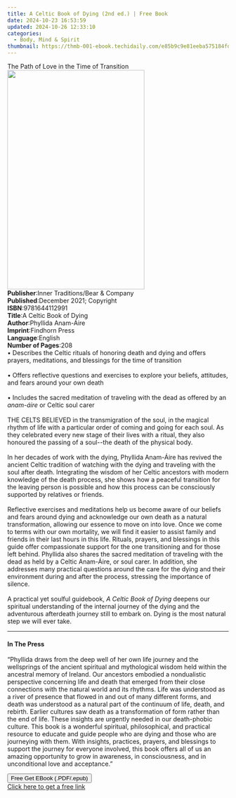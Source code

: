 ```yaml
---
title: A Celtic Book of Dying (2nd ed.) | Free Book
date: 2024-10-23 16:53:59
updated: 2024-10-26 12:33:10
categories:
  - Body, Mind & Spirit
thumbnail: https://thmb-001-ebook.techidaily.com/e85b9c9e81eeba575184fd6c646e6d5e3d8bab055241f7ac6358396dc55c3d50.jpg
---
```

<main id="book-container">
  <div class="flex flex-col">
    <div class="book-brief flex-1 py-6 px-4 sm:p-6 md:py-10 md:px-8">
      <!-- brief-->
      <div class="book-brief-main">
        The Path of Love in the Time of Transition
      </div>
    </div>
    <div
      class="book-meta-info flex-1 grid gap-4 col-start-1 col-end-3 row-start-1 sm:mb-6 sm:grid-cols-4 lg:gap-6 lg:col-start-2 lg:row-end-6 lg:row-span-6 lg:mb-0"
    >
      <div
        class="book-meta-info-left place-content-center mt-4 p-4 text-sm leading-6 col-start-2 col-span-2 dark:text-slate-400"
      >
        <img
          class="w-full h-500 object-cover rounded-lg sm:h-255 sm:col-span-2 lg:col-span-full"
          src="https://img-001-ebook.techidaily.com/0739f6854000b7cc51692ffd5f5ee140b8ee5f10711f54130571115cefd4cfa5.jpg"
          alt=""
          width="312"
          height="500"
        />
      </div>
      <div
        class="book-meta-info-right mt-2 col-start-1 row-start-2 col-span-3 self-center"
      >
        <!-- meta data  -->
        <div class="flex flex-col px-4 md:px-8">
          <div class="flex-1">
            <strong>Publisher</strong>:<span class="px-2"
              >Inner Traditions/Bear &amp; Company</span
            >
          </div>
          <div class="flex-1">
            <strong>Published</strong>:<span class="px-2"
              >December 2021; Copyright</span
            >
          </div>
          <div class="flex-1">
            <strong>ISBN</strong>:<span class="px-2">9781644112991</span>
          </div>
          <div class="flex-1">
            <strong>Title</strong>:<span class="px-2"
              >A Celtic Book of Dying</span
            >
          </div>
          <div class="flex-1">
            <strong>Author</strong>:<span class="px-2">Phyllida Anam-Áire</span>
          </div>
          <div class="flex-1">
            <strong>Imprint</strong>:<span class="px-2">Findhorn Press</span>
          </div>
          <div class="flex-1">
            <strong>Language</strong>:<span class="px-2">English</span>
          </div>
          <div class="flex-1">
            <strong>Number of Pages</strong>:<span class="px-2">208</span>
          </div>
        </div>
      </div>
    </div>
    <div class="book-description flex-1 py-6 px-4 sm:p-6 md:py-10 md:px-8">
      <div class="book-description-main">
        <div accordion-content="" id="description">
          • Describes the Celtic rituals of honoring death and dying and offers
          prayers, meditations, and blessings for the time of transition
          <br /><br />• Offers reflective questions and exercises to explore
          your beliefs, attitudes, and fears around your own death <br /><br />•
          Includes the sacred meditation of traveling with the dead as offered
          by an <i>anam-áire</i> or Celtic soul carer <br /><br />THE CELTS
          BELIEVED in the transmigration of the soul, in the magical rhythm of
          life with a particular order of coming and going for each soul. As
          they celebrated every new stage of their lives with a ritual, they
          also honoured the passing of a soul--the death of the physical body.
          <br /><br />In her decades of work with the dying, Phyllida Anam-Áire
          has revived the ancient Celtic tradition of watching with the dying
          and traveling with the soul after death. Integrating the wisdom of her
          Celtic ancestors with modern knowledge of the death process, she shows
          how a peaceful transition for the leaving person is possible and how
          this process can be consciously supported by relatives or friends.
          <br /><br />Reflective exercises and meditations help us become aware
          of our beliefs and fears around dying and acknowledge our own death as
          a natural transformation, allowing our essence to move on into love.
          Once we come to terms with our own mortality, we will find it easier
          to assist family and friends in their last hours in this life.
          Rituals, prayers, and blessings in this guide offer compassionate
          support for the one transitioning and for those left behind. Phyllida
          also shares the sacred meditation of traveling with the dead as held
          by a Celtic Anam-Áire, or soul carer. In addition, she addresses many
          practical questions around the care for the dying and their
          environment during and after the process, stressing the importance of
          silence.<br /><br />A practical yet soulful guidebook,
          <i>A Celtic Book of Dying</i> deepens our spiritual understanding of
          the internal journey of the dying and the adventurous afterdeath
          journey still to embark on. Dying is the most natural step we will
          ever take.
        </div>
        <div class="accordion-fader"></div>
      </div>
    </div>
    <div class="book-excerpts flex-1 py-6 px-4 sm:p-6 md:py-10 md:px-8">
      <!-- excerpts-->
      <div class="book-excerpts-main">
        <hr />
        <h4 class="placeholder placeholder-heading">
          <span>In The Press</span>
        </h4>
        <p>
          “Phyllida draws from the deep well of her own life journey and the
          wellsprings of the ancient spiritual and mythological wisdom held
          within the ancestral memory of Ireland. Our ancestors embodied a
          nondualistic perspective concerning life and death that emerged from
          their close connections with the natural world and its rhythms. Life
          was understood as a river of presence that flowed in and out of many
          different forms, and death was understood as a natural part of the
          continuum of life, death, and rebirth. Earlier cultures saw death as a
          transformation of form rather than the end of life. These insights are
          urgently needed in our death-phobic culture. This book is a wonderful
          spiritual, philosophical, and practical resource to educate and guide
          people who are dying and those who are journeying with them. With
          insights, practices, prayers, and blessings to support the journey for
          everyone involved, this book offers all of us an amazing opportunity
          to grow in awareness, in consciousness, and in unconditional love and
          acceptance.”
        </p>
      </div>
    </div>
    <div
      class="book-about-author flex-1 py-6 px-4 sm:p-6 md:py-10 md:px-8"
    ></div>
    <div class="book-free-get flex-1 py-6 px-4 sm:p-6 md:py-10 md:px-8">
      <button
        id="btn-free-get"
        class="bg-blue-500 hover:bg-blue-700 text-white font-bold py-2 px-4 rounded"
      >
        Free Get EBook (.PDF/.epub)
      </button>
      <div id="countdown-display" class="px-2 text-lg mt-2"></div>
      <a
        id="free-link"
        class="hidden bg-blue-500 hover:bg-blue-700 text-white font-bold py-2 px-4 rounded"
        href="https://www.ebooks.com/en-us/book/210266252/a-celtic-book-of-dying/phyllida-anam-ire/"
        target="_blank"
        >Click here to get a free link</a
      >
    </div>
    <script>
      let countdownTime = 0;
      let countdownInterval = null;
      document
        .getElementById('btn-free-get')
        .addEventListener('click', startCountdown);
      function startCountdown() {
        countdownTime = new Date().getTime() + 60000 * 3;
        countdownInterval = setInterval(updateCountdown, 1000);
        document.getElementById('btn-free-get').disabled = true;
        document
          .getElementById('btn-free-get')
          .classList.add('bg-gray-500', 'cursor-not-allowed');
      }
      function updateCountdown() {
        let currentTime = new Date().getTime();
        let timeLeft = countdownTime - currentTime;
        let secondsLeft = Math.floor(timeLeft / 1000);
        document.getElementById('countdown-display').innerHTML =
          `Remaining time: ${secondsLeft} seconds.`;
        if (secondsLeft <= 0) {
          clearInterval(countdownInterval);
          document.getElementById('btn-free-get').classList.add('hidden');
          document.getElementById('free-link').classList.remove('hidden');
          document.getElementById('countdown-display').innerHTML = '';
        }
      }
    </script>
  </div>
</main>
